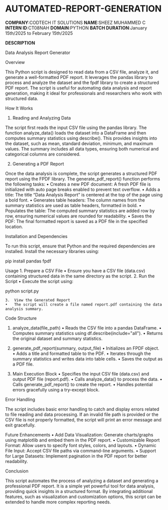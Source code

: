 # AUTOMATED-REPORT-GENERATION

**COMPANY**:CODTECH IT SOLUTIONS
**NAME**:SHEEZ MUHAMMED C
**INTERN ID**:CT08NAH
**DOMAIN**:PYTHON
**BATCH DURATION**:January 15th/2025 to February 15th/2025

**DESCRIPTION**

Data Analysis Report Generator

Overview

This Python script is designed to read data from a CSV file, analyze it, and generate a well-formatted PDF report. It leverages the pandas library to process and analyze the dataset and the fpdf library to create a structured PDF report. The script is useful for automating data analysis and report generation, making it ideal for professionals and researchers who work with structured data.

How It Works

1. Reading and Analyzing Data

The script first reads the input CSV file using the pandas library. The function analyze_data() loads the dataset into a DataFrame and then computes summary statistics using describe(). This provides insights into the dataset, such as mean, standard deviation, minimum, and maximum values. The summary includes all data types, ensuring both numerical and categorical columns are considered.

2. Generating a PDF Report

Once the data analysis is complete, the script generates a structured PDF report using the FPDF library. The generate_pdf_report() function performs the following tasks:
	•	Creates a new PDF document: A fresh PDF file is initialized with auto page breaks enabled to prevent text overflow.
	•	Adds a title: The title “Data Analysis Report” is centered at the top of the page using a bold font.
	•	Generates table headers: The column names from the summary statistics are used as table headers, formatted in bold.
	•	Populates the table: The computed summary statistics are added row by row, ensuring numerical values are rounded for readability.
	•	Saves the PDF: The final formatted report is saved as a PDF file in the specified location.

Installation and Dependencies

To run this script, ensure that Python and the required dependencies are installed. Install the necessary libraries using:

pip install pandas fpdf

Usage
	1.	Prepare a CSV File
	•	Ensure you have a CSV file (data.csv) containing structured data in the same directory as the script.
	2.	Run the Script
	•	Execute the script using:

python script.py


	3.	View the Generated Report
	•	The script will create a file named report.pdf containing the data analysis summary.

Code Structure

1. analyze_data(file_path)
	•	Reads the CSV file into a pandas DataFrame.
	•	Computes summary statistics using df.describe(include="all").
	•	Returns the original dataset and summary statistics.

2. generate_pdf_report(summary, output_file)
	•	Initializes an FPDF object.
	•	Adds a title and formatted table to the PDF.
	•	Iterates through the summary statistics and writes data into table cells.
	•	Saves the output as a PDF file.

3. Main Execution Block
	•	Specifies the input CSV file (data.csv) and output PDF file (report.pdf).
	•	Calls analyze_data() to process the data.
	•	Calls generate_pdf_report() to create the report.
	•	Handles potential errors gracefully using a try-except block.

Error Handling

The script includes basic error handling to catch and display errors related to file reading and data processing. If an invalid file path is provided or the CSV file is not properly formatted, the script will print an error message and exit gracefully.

Future Enhancements
	•	Add Data Visualization: Generate charts/graphs using matplotlib and embed them in the PDF report.
	•	Customizable Report Format: Allow users to specify font styles, colors, and layouts.
	•	Dynamic File Input: Accept CSV file paths via command-line arguments.
	•	Support for Large Datasets: Implement pagination in the PDF report for better readability.

Conclusion

This script automates the process of analyzing a dataset and generating a professional PDF report. It is a simple yet powerful tool for data analysis, providing quick insights in a structured format. By integrating additional features, such as visualization and customization options, this script can be extended to handle more complex reporting needs.
